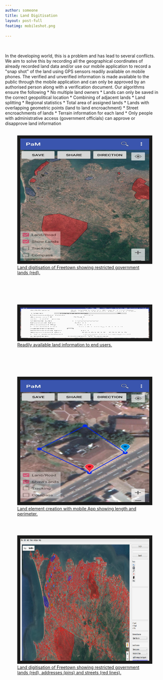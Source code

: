 ```yaml
---
author: someone
title: Land Digitisation
layout: post-full
featimg: mobileshot.png

---
```

<br/>
<br/>
In the developing world, this is a problem and has lead to several conflicts. We aim to solve this by recording all the geographical coordinates of already recorded land data and/or use our mobile application to record a "snap shot" of the land using GPS sensors readily available on mobile phones. The verified and unverified information is made available to the public through the mobile application and can only be approved by an authorised person along with a verification document. Our algorithms ensure the following
* No multiple land owners
* Lands can only be saved in the correct geopolitical location
* Combining of adjacent lands
* Land splitting
* Regional statistics
    * Total area of assigned lands
    * Lands with overlapping geometric points (land to land encroachment)
    * Street encroachments of lands
* Terrain information for each land
* Only people with administrative access (government officials) can approve or disapprove land information
<br/>
<br/>

<figure>
<a href="/media/compressed/mobileshot2.png
" target="_blank"><img src="/media/compressed/mobileshot2.png" 
width="600" height="400" border="10" />
 <figcaption>
 Land digitisation of Freetown showing restricted government lands (red).
 </figcaption></a>
 </figure>
  <br/>
<br/>


 <br/>
<br/>
 <figure>
<a href="/media/compressed/landClicked.png
" target="_blank"><img src="/media/compressed/landClicked.png" 
alt="IMAGE ALT TEXT HERE" width="600" height="100" border="10" />
 <figcaption>
 Readily available land information to end users.
 </figcaption></a>
 </figure>
 <br/>
<br/>


 <br/>
<br/>

 

 
 <figure>
<a href="/media/compressed/createLand.png
" target="_blank"><img src="/media/compressed/createLand.png" 
alt="IMAGE ALT TEXT HERE" width="600" height="400" border="10" />
 <figcaption>
 Land element creation with mobile App showing length and perimeter.
 </figcaption></a>
 </figure>
 <br/>
<br/>
 
  <figure>
<a href="/media/compressed/landdigitisationComp.png
" target="_blank"><img src="/media/compressed/landdigitisationComp.png" 
alt="IMAGE ALT TEXT HERE" width="600" height="400" border="10" />
 <figcaption>
 Land digitisation of Freetown showing restricted government lands (red), addresses (pins) and streets (red lines).
 </figcaption></a>
 </figure>
